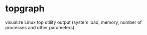 topgraph
========

visualize Linux top utility output (system load, memory, number of processes and other parameters)
